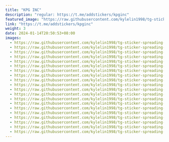 ```yaml
---
title: "KPG INC"
description: "regular: https://t.me/addstickers/kpginc"
featured_image: "https://raw.githubusercontent.com/kylelin1998/tg-sticker-spreading-worldwide-images/main/img/88bacc4b-728b-495e-978d-08cfa7387a61.jpg"
link: "https://t.me/addstickers/kpginc"
weight: 3
date: 2024-01-14T20:50:53+08:00
images:
  - https://raw.githubusercontent.com/kylelin1998/tg-sticker-spreading-worldwide-images/main/img/88bacc4b-728b-495e-978d-08cfa7387a61.jpg
  - https://raw.githubusercontent.com/kylelin1998/tg-sticker-spreading-worldwide-images/main/img/c2fb3333-e898-4f3d-b702-fbc5b949863e.jpg
  - https://raw.githubusercontent.com/kylelin1998/tg-sticker-spreading-worldwide-images/main/img/06fdc43a-5db5-4eeb-a9e3-7a272ef9d92a.jpg
  - https://raw.githubusercontent.com/kylelin1998/tg-sticker-spreading-worldwide-images/main/img/fb6c7463-60d8-4315-b975-fc0a5bbbbc3a.jpg
  - https://raw.githubusercontent.com/kylelin1998/tg-sticker-spreading-worldwide-images/main/img/86ba6bdc-e75b-4adc-a07c-bfc370f6508f.jpg
  - https://raw.githubusercontent.com/kylelin1998/tg-sticker-spreading-worldwide-images/main/img/f855ba77-8e34-4027-b6b0-197c3377adf3.jpg
  - https://raw.githubusercontent.com/kylelin1998/tg-sticker-spreading-worldwide-images/main/img/af68d86a-bb09-471e-8517-04278ff1706d.jpg
  - https://raw.githubusercontent.com/kylelin1998/tg-sticker-spreading-worldwide-images/main/img/02cb7413-ee64-44fe-8e49-fe74cbcb3338.jpg
  - https://raw.githubusercontent.com/kylelin1998/tg-sticker-spreading-worldwide-images/main/img/9583f342-2079-489f-b099-eabe5a289992.jpg
  - https://raw.githubusercontent.com/kylelin1998/tg-sticker-spreading-worldwide-images/main/img/f43804d6-5d00-4f6d-b352-bb71972fb945.jpg
  - https://raw.githubusercontent.com/kylelin1998/tg-sticker-spreading-worldwide-images/main/img/92a4c085-8464-4835-8265-7dbc45131c95.jpg
  - https://raw.githubusercontent.com/kylelin1998/tg-sticker-spreading-worldwide-images/main/img/1f952066-c81f-4e07-8504-1769cccf44fb.jpg
  - https://raw.githubusercontent.com/kylelin1998/tg-sticker-spreading-worldwide-images/main/img/f6d78f7c-9197-493a-a203-924200f2d207.jpg
  - https://raw.githubusercontent.com/kylelin1998/tg-sticker-spreading-worldwide-images/main/img/0f31d0ba-4598-4a68-9c69-4cee607850d5.jpg
  - https://raw.githubusercontent.com/kylelin1998/tg-sticker-spreading-worldwide-images/main/img/79d1d87f-ddb4-413e-a281-49195478f1fd.jpg
  - https://raw.githubusercontent.com/kylelin1998/tg-sticker-spreading-worldwide-images/main/img/f01f091c-ebf1-4404-972a-ec0c8b187a50.jpg
  - https://raw.githubusercontent.com/kylelin1998/tg-sticker-spreading-worldwide-images/main/img/b5fb3e56-eb90-4201-a2af-184c02825b2a.jpg
  - https://raw.githubusercontent.com/kylelin1998/tg-sticker-spreading-worldwide-images/main/img/143d513e-3fcf-4730-af7d-6b7da9d1a2e5.jpg
  - https://raw.githubusercontent.com/kylelin1998/tg-sticker-spreading-worldwide-images/main/img/99a43389-9c00-48bf-b880-6c77d2500c07.jpg
  - https://raw.githubusercontent.com/kylelin1998/tg-sticker-spreading-worldwide-images/main/img/f6dbb8c9-fafe-4686-bfd8-a5baeb9a8894.jpg
---
```

